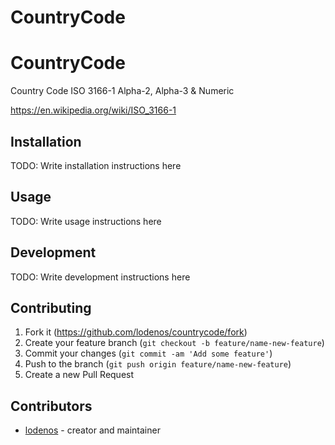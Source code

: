 # CountryCode

# CountryCode

Country Code ISO 3166-1 Alpha-2, Alpha-3 &amp; Numeric

https://en.wikipedia.org/wiki/ISO_3166-1

## Installation

TODO: Write installation instructions here

## Usage

TODO: Write usage instructions here

## Development

TODO: Write development instructions here

## Contributing

1. Fork it (<https://github.com/lodenos/countrycode/fork>)
2. Create your feature branch (`git checkout -b feature/name-new-feature`)
3. Commit your changes (`git commit -am 'Add some feature'`)
4. Push to the branch (`git push origin feature/name-new-feature`)
5. Create a new Pull Request

## Contributors

- [lodenos](https://github.com/lodenos) - creator and maintainer
